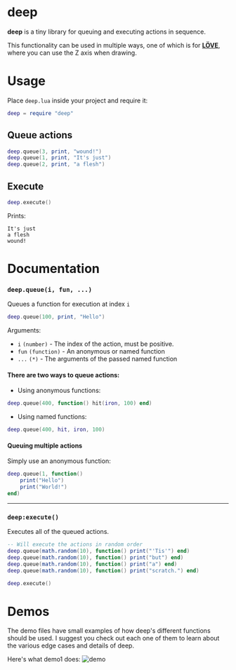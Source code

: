 # deep
**deep** is a tiny library for queuing and executing actions in sequence. 

This functionality can be used in multiple ways, one of which is for [**LÖVE**](https://love2d.org),
where you can use the Z axis when drawing.

# Usage
Place `deep.lua` inside your project and require it:

```lua
deep = require "deep"
```

## Queue actions
```lua
deep.queue(3, print, "wound!")
deep.queue(1, print, "It's just")
deep.queue(2, print, "a flesh")
```

## Execute
```lua
deep.execute()
```
Prints:
```
It's just
a flesh
wound!
```

# Documentation

### `deep.queue(i, fun, ...)`
Queues a function for execution at index `i`

```lua
deep.queue(100, print, "Hello")
```

Arguments:
* `i` `(number)` - The index of the action, must be positive.
* `fun` `(function)` - An anonymous or named function
* `...` `(*)` - The arguments of the passed named function

#### There are two ways to queue actions:
* Using anonymous functions:
```lua
deep.queue(400, function() hit(iron, 100) end)
```

* Using named functions:
```lua
deep.queue(400, hit, iron, 100)
```

#### Queuing multiple actions
Simply use an anonymous function:
```lua
deep.queue(1, function()
	print("Hello")
	print("World!")
end)
```
---

### `deep:execute()`
Executes all of the queued actions.

```lua
-- Will execute the actions in random order
deep.queue(math.random(10), function() print("'Tis'") end)
deep.queue(math.random(10), function() print("but") end)
deep.queue(math.random(10), function() print("a") end)
deep.queue(math.random(10), function() print("scratch.") end)

deep.execute()
```

# Demos
The demo files have small examples of how deep's different functions should be used. I suggest 
you check out each one of them to learn about the various edge cases and details of deep.

Here's what demo1 does:
![demo](https://i.imgur.com/jRJXcZL.gif)